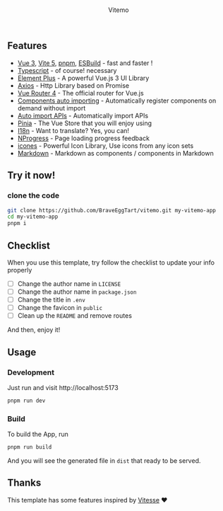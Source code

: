 <br>
<p align='center'>
Vitemo
</p>
<br>

## Features

- [Vue 3](https://github.com/vuejs/core), [Vite 5](https://github.com/vitejs/vite), [pnpm](https://pnpm.io/), [ESBuild](https://github.com/evanw/esbuild) - fast and faster !
- [Typescript](https://www.typescriptlang.org/) - of course! necessary
- [Element Plus](https://github.com/element-plus/element-plus) - A powerful Vue.js 3 UI Library
- [Axios](https://github.com/axios/axios) - Http Library based on Promise
- [Vue Router 4](https://router.vuejs.org/zh/) - The official router for Vue.js
- [Components auto importing](https://github.com/antfu/unplugin-vue-components) - Automatically register components on demand without import
- [Auto import APIs](https://github.com/antfu/unplugin-auto-import) - Automatically import APIs
- [Pinia](https://pinia.esm.dev/) - The Vue Store that you will enjoy using
- [I18n](./locales) - Want to translate? Yes, you can!
- [NProgress](https://github.com/rstacruz/nprogress) - Page loading progress feedback
- [icones](https://github.com/antfu/unplugin-icons) - Powerful Icon Library, Use icons from any icon sets
- [Markdown](https://github.com/unplugin/unplugin-vue-markdown) - Markdown as components / components in Markdown

## Try it now!

### clone the code

```bash
git clone https://github.com/BraveEggTart/vitemo.git my-vitemo-app
cd my-vitemo-app
pnpm i
```

## Checklist

When you use this template, try follow the checklist to update your info properly

- [ ] Change the author name in `LICENSE`
- [ ] Change the author name in `package.json`
- [ ] Change the title in `.env`
- [ ] Change the favicon in `public`
- [ ] Clean up the `README` and remove routes

And then, enjoy it!

## Usage

### Development

Just run and visit http://localhost:5173

```bash
pnpm run dev
```

### Build

To build the App, run

```bash
pnpm run build
```

And you will see the generated file in `dist` that ready to be served.

## Thanks

This template has some features inspired by [Vitesse](https://github.com/antfu/vitesse) ❤
